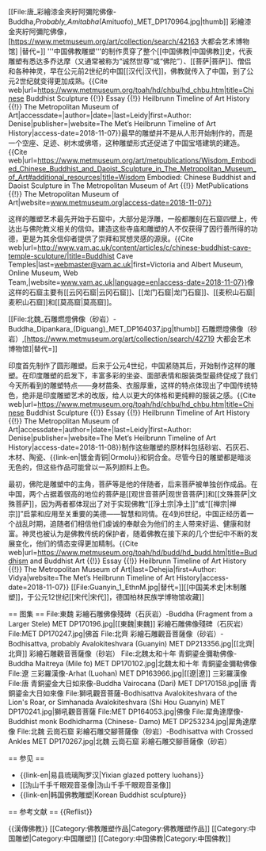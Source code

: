 
[[File:唐_彩繪漆金夾紵阿彌陀佛像-Buddha,_Probably_Amitabha_(Amituofo)_MET_DP170964.jpg|thumb]] 彩繪漆金夾紵阿彌陀佛像，[https://www.metmuseum.org/art/collection/search/42163 大都会艺术博物馆] |替代=]]
'''中国佛教雕塑'''的制作贯穿了整个[[中国佛教|中国佛教]]史，代表雕塑有悉达多乔达摩（又通常被称为“诚然世尊”或“佛陀”）、[[菩萨|菩萨]]、僧侣和各种神灵，早在公元前2世纪的中国[[汉代|汉代]]，佛教就传入了中国，到了公元2世纪就变得更加成熟。<ref name=":0">{{Cite web|url=https://www.metmuseum.org/toah/hd/chbu/hd_chbu.htm|title=Chinese Buddhist Sculpture {{!}} Essay {{!}} Heilbrunn Timeline of Art History {{!}} The Metropolitan Museum of Art|accessdate=|author=|date=|last=Leidy|first=Author: Denise|publisher=|website=The Met’s Heilbrunn Timeline of Art History|access-date=2018-11-07}}</ref>最早的雕塑并不是从人形开始制作的，而是一个空座、足迹、树木或佛塔，这种雕塑形式还促进了中国宝塔建筑的建造。 <ref name=":1">{{Cite web|url=https://www.metmuseum.org/art/metpublications/Wisdom_Embodied_Chinese_Buddhist_and_Daoist_Sculpture_in_The_Metropolitan_Museum_of_Art#additional_resources|title=Wisdom Embodied: Chinese Buddhist and Daoist Sculpture in The Metropolitan Museum of Art {{!}} MetPublications {{!}} The Metropolitan Museum of Art|website=www.metmuseum.org|access-date=2018-11-07}}</ref> 

这样的雕塑艺术最先开始于石窟中，大部分是浮雕，一般都雕刻在石窟四壁上，传达出与佛陀教义相关的信仰。建造这些寺庙和雕塑的人不仅获得了因行善所得的功德，更是为其余信仰者提供了崇拜和冥想灵感的源泉。<ref>{{Cite web|url=http://www.vam.ac.uk/content/articles/c/chinese-buddhist-cave-temple-sculpture/|title=Buddhist Cave Temples|last=webmaster@vam.ac.uk|first=Victoria and Albert Museum, Online Museum, Web Team,|website=www.vam.ac.uk|language=en|access-date=2018-11-07}}</ref>像这样的石窟主要有[[云冈石窟|云冈石窟]]、[[龙门石窟|龙门石窟]]、[[麦积山石窟|麦积山石窟]]和[[莫高窟|莫高窟]]。

[[File:北魏_石雕燃燈佛像（砂岩）-Buddha_Dipankara_(Diguang)_MET_DP164037.jpg|thumb]] 石雕燃燈佛像（砂岩）,[https://www.metmuseum.org/art/collection/search/42719 大都会艺术博物馆]|替代=]]

印度首先制作了圆形雕塑。后来于公元4世纪，中国紧随其后，开始制作这样的雕塑。在印度雕塑的启发下，丰富多彩的坐姿、面部表情和服装类型最终促成了我们今天所看到的雕塑特点——身材苗条、衣服厚重，这样的特点体现出了中国传统特色，绝非是印度雕塑艺术的改版，给人以更大的体格和更纯粹的服装之感。<ref name=":02">{{Cite web|url=https://www.metmuseum.org/toah/hd/chbu/hd_chbu.htm|title=Chinese Buddhist Sculpture {{!}} Essay {{!}} Heilbrunn Timeline of Art History {{!}} The Metropolitan Museum of Art|accessdate=|author=|date=|last=Leidy|first=Author: Denise|publisher=|website=The Met’s Heilbrunn Timeline of Art History|access-date=2018-11-08}}</ref>制作这些雕塑的原材料包括砂岩、石灰石、木材、陶瓷、{{link-en|镀金青铜|Ormolu}}和铜合金。尽管今日的雕塑都是暗淡无色的，但这些作品可能曾以一系列颜料上色。

最初，佛陀是雕塑中的主角，菩萨等是他的伴随者，后来菩萨被单独创作成品。<ref name=":1" />在中国，两个占据着很高的地位的菩萨是[[观世音菩萨|观世音菩萨]]和[[文殊菩萨|文殊菩萨]]，因为两者都体现出了对于实现佛教“[[淨土宗|净土]]”或“[[禅宗|禅宗]]”启蒙和应用至关重要的美德——智慧和同情。在4到6世纪，中国正经历着一个战乱时期，追随者们相信他们虔诚的奉献会为他们的主人带来好运、健康和财富。神灵也被认为是佛教传统的保护者，随着佛教在接下来的几个世纪中不断的发展变化，他们的情态变得更加精制。<ref>{{Cite web|url=https://www.metmuseum.org/toah/hd/budd/hd_budd.htm|title=Buddhism and Buddhist Art {{!}} Essay {{!}} Heilbrunn Timeline of Art History {{!}} The Metropolitan Museum of Art|last=Dehejia|first=Author: Vidya|website=The Met’s Heilbrunn Timeline of Art History|access-date=2018-11-07}}</ref>
[[File:Guanyin_1_EthnM.jpg|替代=]][[中国美术史|木制雕塑]]，于公元12世纪[[宋代|宋代]]，德国柏林民族学博物馆收藏]]

== 图集 ==
<gallery>
File:東魏 彩繪石雕佛像殘碑（石灰岩）-Buddha (Fragment from a Larger Stele) MET DP170196.jpg|[[東魏|東魏]] 彩繪石雕佛像殘碑（石灰岩）
File:MET DP170247.jpg|佛首
File:北齊 彩繪石雕觀音菩薩像（砂岩）-Bodhisattva, probably Avalokiteshvara (Guanyin) MET DP213356.jpg|[[北齊|北齊]] 彩繪石雕觀音菩薩像（砂岩）
File:北魏太和十年 青銅鎏金彌勒佛像-Buddha Maitreya (Mile fo) MET DP170102.jpg|北魏太和十年 青銅鎏金彌勒佛像
File:遼 三彩羅漢像-Arhat (Luohan) MET DP163966.jpg|[[遼|遼]] 三彩羅漢像
File:唐 青銅鎏金大日如來像-Buddha Vairocana (Dari) MET DP170158.jpg|唐 青銅鎏金大日如來像
File:獅吼觀音菩薩-Bodhisattva Avalokiteshvara of the Lion's Roar, or Simhanada Avalokiteshvara (Shi Hou Guanyin) MET DP170241.jpg|獅吼觀音菩薩
File:MET DP164053.jpg|佛像
File:犀角達摩像-Buddhist monk Bodhidharma (Chinese- Damo) MET DP253234.jpg|犀角達摩像
File:北魏 云崗石窟 彩繪石雕交腳菩薩像（砂岩）-Bodhisattva with Crossed Ankles MET DP170267.jpg|北魏 云崗石窟 彩繪石雕交腳菩薩像（砂岩）
</gallery>

== 参见 ==

* {{link-en|易县琉璃陶罗汉|Yixian glazed pottery luohans}}
* [[沩山千手千眼观音圣像|沩山千手千眼观音圣像]]
* {{link-en|韩国佛教雕塑|Korean Buddhist sculpture}}

== 参考文献 ==
{{Reflist}}

{{漢傳佛教}}
[[Category:佛教雕塑作品|Category:佛教雕塑作品]]
[[Category:中国雕塑|Category:中国雕塑]]
[[Category:中国佛教|Category:中国佛教]]